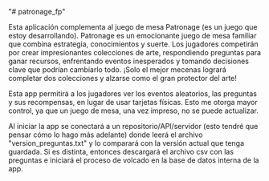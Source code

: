 "# patronage_fp" 

Esta aplicación complementa al juego de mesa Patronage (es un juego que estoy desarrollando).
Patronage es un emocionante juego de mesa familiar que combina estrategia, conocimientos y suerte. 
Los jugadores competirán por crear impresionantes colecciones de arte, respondiendo preguntas para ganar recursos, 
enfrentando eventos inesperados y tomando decisiones clave que podrían cambiarlo todo. 
¡Solo el mejor mecenas logrará completar dos colecciones y alzarse como el gran protector del arte!

Esta app permitirá a los jugadores ver los eventos aleatorios, las preguntas y sus recompensas, 
en lugar de usar tarjetas físicas. Esto me otorga mayor control, ya que un juego de mesa, una vez impreso, no se puede actualizar.

Al iniciar la app se conectará a un repositorio/API/servidor (esto tendré que pensar cómo lo hago más adelante)
donde leerá el archivo "version_preguntas.txt" y lo comparará con la versión actual que tenga guardada.
Si es distinta, entonces descargará el archivo csv con las preguntas e iniciará el proceso de volcado 
en la base de datos interna de la app.